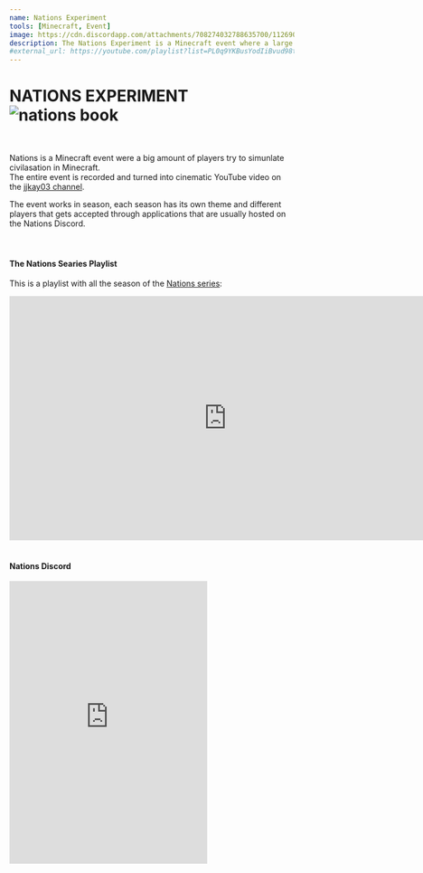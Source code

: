 ```yaml
---
name: Nations Experiment
tools: [Minecraft, Event]
image: https://cdn.discordapp.com/attachments/708274032788635700/1126908985275056239/Untitled-1.png
description: The Nations Experiment is a Minecraft event where a large ammount of players try to simulate civilization. 
#external_url: https://youtube.com/playlist?list=PL0q9YKBusYodIiBvud98tMepUZKjqO-UV
---
```


# **NATIONS EXPERIMENT** ![nations book](https://cdn.discordapp.com/attachments/708274032788635700/1126987142107762798/Logo.png)
<br>

Nations is a Minecraft event were a big amount of players try to simunlate civilasation in Minecraft.<br>
The entire event is recorded and turned into cinematic YouTube video on the [jjkay03 channel](https://www.youtube.com/jjkay03).

The event works in season, each season has its own theme and different players that gets accepted through applications that are usually hosted on the Nations Discord.
<br><br><br>

#### **The Nations Searies Playlist**
This is a playlist with all the season of the [Nations series](https://youtube.com/playlist?list=PL0q9YKBusYodIiBvud98tMepUZKjqO-UV):
<iframe width="768" height="432" src="https://www.youtube.com/embed/videoseries?list=PL0q9YKBusYodIiBvud98tMepUZKjqO-UV" title="YouTube video player" frameborder="0" allow="accelerometer; autoplay; clipboard-write; encrypted-media; gyroscope; picture-in-picture; web-share" allowfullscreen></iframe>
<br><br>

#### **Nations Discord**
<iframe src="https://discord.com/widget?id=855390073020874753&theme=dark" width="350" height="500" allowtransparency="true" frameborder="0" sandbox="allow-popups allow-popups-to-escape-sandbox allow-same-origin allow-scripts"></iframe>
<br><br>
